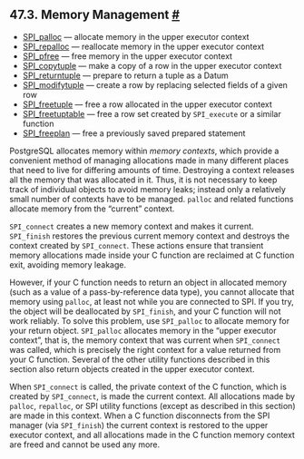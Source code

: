 ## 47.3. Memory Management [#](#SPI-MEMORY)

  * [SPI\_palloc](spi-spi-palloc) — allocate memory in the upper executor context
  * [SPI\_repalloc](spi-realloc) — reallocate memory in the upper executor context
  * [SPI\_pfree](spi-spi-pfree) — free memory in the upper executor context
  * [SPI\_copytuple](spi-spi-copytuple) — make a copy of a row in the upper executor context
  * [SPI\_returntuple](spi-spi-returntuple) — prepare to return a tuple as a Datum
  * [SPI\_modifytuple](spi-spi-modifytuple) — create a row by replacing selected fields of a given row
  * [SPI\_freetuple](spi-spi-freetuple) — free a row allocated in the upper executor context
  * [SPI\_freetuptable](spi-spi-freetupletable) — free a row set created by `SPI_execute` or a similar function
  * [SPI\_freeplan](spi-spi-freeplan) — free a previously saved prepared statement

PostgreSQL allocates memory within *memory contexts*, which provide a convenient method of managing allocations made in many different places that need to live for differing amounts of time. Destroying a context releases all the memory that was allocated in it. Thus, it is not necessary to keep track of individual objects to avoid memory leaks; instead only a relatively small number of contexts have to be managed. `palloc` and related functions allocate memory from the “current” context.

`SPI_connect` creates a new memory context and makes it current. `SPI_finish` restores the previous current memory context and destroys the context created by `SPI_connect`. These actions ensure that transient memory allocations made inside your C function are reclaimed at C function exit, avoiding memory leakage.

However, if your C function needs to return an object in allocated memory (such as a value of a pass-by-reference data type), you cannot allocate that memory using `palloc`, at least not while you are connected to SPI. If you try, the object will be deallocated by `SPI_finish`, and your C function will not work reliably. To solve this problem, use `SPI_palloc` to allocate memory for your return object. `SPI_palloc` allocates memory in the “upper executor context”, that is, the memory context that was current when `SPI_connect` was called, which is precisely the right context for a value returned from your C function. Several of the other utility functions described in this section also return objects created in the upper executor context.

When `SPI_connect` is called, the private context of the C function, which is created by `SPI_connect`, is made the current context. All allocations made by `palloc`, `repalloc`, or SPI utility functions (except as described in this section) are made in this context. When a C function disconnects from the SPI manager (via `SPI_finish`) the current context is restored to the upper executor context, and all allocations made in the C function memory context are freed and cannot be used any more.